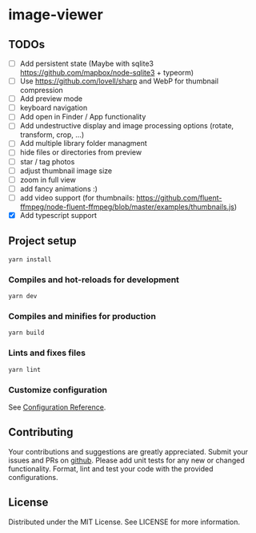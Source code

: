 # image-viewer

## TODOs

- [ ] Add persistent state (Maybe with sqlite3
      https://github.com/mapbox/node-sqlite3 + typeorm)
- [ ] Use https://github.com/lovell/sharp and WebP for thumbnail compression
- [ ] Add preview mode
- [ ] keyboard navigation
- [ ] Add open in Finder / App functionality
- [ ] Add undestructive display and image processing options (rotate, transform,
      crop, ...)
- [ ] Add multiple library folder managment
- [ ] hide files or directories from preview
- [ ] star / tag photos
- [ ] adjust thumbnail image size
- [ ] zoom in full view
- [ ] add fancy animations :)
- [ ] add video support (for thumbnails:
      https://github.com/fluent-ffmpeg/node-fluent-ffmpeg/blob/master/examples/thumbnails.js)
- [x] Add typescript support

## Project setup

```
yarn install
```

### Compiles and hot-reloads for development

```
yarn dev
```

### Compiles and minifies for production

```
yarn build
```

### Lints and fixes files

```
yarn lint
```

### Customize configuration

See [Configuration Reference](https://cli.vuejs.org/config/).

## Contributing

Your contributions and suggestions are greatly appreciated. Submit your issues
and PRs on [github](https://github.com/trival/image-viewer). Please add unit
tests for any new or changed functionality. Format, lint and test your code with
the provided configurations.

## License

Distributed under the MIT License. See LICENSE for more information.
